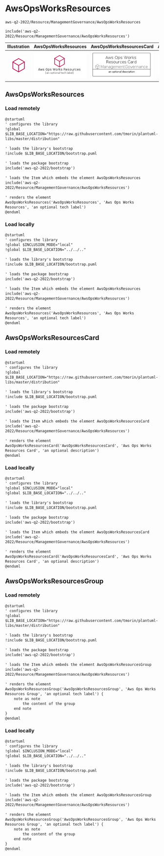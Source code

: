 # AwsOpsWorksResources


```text
aws-q2-2022/Resource/ManagementGovernance/AwsOpsWorksResources
```

```text
include('aws-q2-2022/Resource/ManagementGovernance/AwsOpsWorksResources')
```



| Illustration | AwsOpsWorksResources | AwsOpsWorksResourcesCard | AwsOpsWorksResourcesGroup |
| :---: | :---: | :---: | :---: |
| ![illustration for Illustration](../../../aws-q2-2022/Resource/ManagementGovernance/AwsOpsWorksResources.png) | ![illustration for AwsOpsWorksResources](../../../aws-q2-2022/Resource/ManagementGovernance/AwsOpsWorksResources.Local.png) | ![illustration for AwsOpsWorksResourcesCard](../../../aws-q2-2022/Resource/ManagementGovernance/AwsOpsWorksResourcesCard.Local.png) | ![illustration for AwsOpsWorksResourcesGroup](../../../aws-q2-2022/Resource/ManagementGovernance/AwsOpsWorksResourcesGroup.Local.png) |




## AwsOpsWorksResources

### Load remotely
```plantuml
@startuml
' configures the library
!global $LIB_BASE_LOCATION="https://raw.githubusercontent.com/tmorin/plantuml-libs/master/distribution"

' loads the library's bootstrap
!include $LIB_BASE_LOCATION/bootstrap.puml

' loads the package bootstrap
include('aws-q2-2022/bootstrap')

' loads the Item which embeds the element AwsOpsWorksResources
include('aws-q2-2022/Resource/ManagementGovernance/AwsOpsWorksResources')

' renders the element
AwsOpsWorksResources('AwsOpsWorksResources', 'Aws Ops Works Resources', 'an optional tech label')
@enduml
```

### Load locally
```plantuml
@startuml
' configures the library
!global $INCLUSION_MODE="local"
!global $LIB_BASE_LOCATION="../../.."

' loads the library's bootstrap
!include $LIB_BASE_LOCATION/bootstrap.puml

' loads the package bootstrap
include('aws-q2-2022/bootstrap')

' loads the Item which embeds the element AwsOpsWorksResources
include('aws-q2-2022/Resource/ManagementGovernance/AwsOpsWorksResources')

' renders the element
AwsOpsWorksResources('AwsOpsWorksResources', 'Aws Ops Works Resources', 'an optional tech label')
@enduml
```

## AwsOpsWorksResourcesCard

### Load remotely
```plantuml
@startuml
' configures the library
!global $LIB_BASE_LOCATION="https://raw.githubusercontent.com/tmorin/plantuml-libs/master/distribution"

' loads the library's bootstrap
!include $LIB_BASE_LOCATION/bootstrap.puml

' loads the package bootstrap
include('aws-q2-2022/bootstrap')

' loads the Item which embeds the element AwsOpsWorksResourcesCard
include('aws-q2-2022/Resource/ManagementGovernance/AwsOpsWorksResources')

' renders the element
AwsOpsWorksResourcesCard('AwsOpsWorksResourcesCard', 'Aws Ops Works Resources Card', 'an optional description')
@enduml
```

### Load locally
```plantuml
@startuml
' configures the library
!global $INCLUSION_MODE="local"
!global $LIB_BASE_LOCATION="../../.."

' loads the library's bootstrap
!include $LIB_BASE_LOCATION/bootstrap.puml

' loads the package bootstrap
include('aws-q2-2022/bootstrap')

' loads the Item which embeds the element AwsOpsWorksResourcesCard
include('aws-q2-2022/Resource/ManagementGovernance/AwsOpsWorksResources')

' renders the element
AwsOpsWorksResourcesCard('AwsOpsWorksResourcesCard', 'Aws Ops Works Resources Card', 'an optional description')
@enduml
```

## AwsOpsWorksResourcesGroup

### Load remotely
```plantuml
@startuml
' configures the library
!global $LIB_BASE_LOCATION="https://raw.githubusercontent.com/tmorin/plantuml-libs/master/distribution"

' loads the library's bootstrap
!include $LIB_BASE_LOCATION/bootstrap.puml

' loads the package bootstrap
include('aws-q2-2022/bootstrap')

' loads the Item which embeds the element AwsOpsWorksResourcesGroup
include('aws-q2-2022/Resource/ManagementGovernance/AwsOpsWorksResources')

' renders the element
AwsOpsWorksResourcesGroup('AwsOpsWorksResourcesGroup', 'Aws Ops Works Resources Group', 'an optional tech label') {
    note as note
        the content of the group
    end note
}
@enduml
```

### Load locally
```plantuml
@startuml
' configures the library
!global $INCLUSION_MODE="local"
!global $LIB_BASE_LOCATION="../../.."

' loads the library's bootstrap
!include $LIB_BASE_LOCATION/bootstrap.puml

' loads the package bootstrap
include('aws-q2-2022/bootstrap')

' loads the Item which embeds the element AwsOpsWorksResourcesGroup
include('aws-q2-2022/Resource/ManagementGovernance/AwsOpsWorksResources')

' renders the element
AwsOpsWorksResourcesGroup('AwsOpsWorksResourcesGroup', 'Aws Ops Works Resources Group', 'an optional tech label') {
    note as note
        the content of the group
    end note
}
@enduml
```

